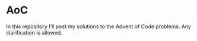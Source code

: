 # AoC

In this repository I'll post my solutions to the Advent of Code problems. Any clarification is allowed.
